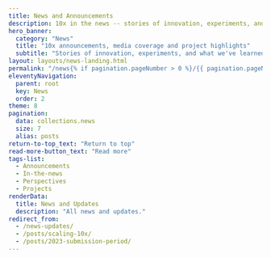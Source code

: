 ```yaml
---
title: News and Announcements
description: 10x in the news -- stories of innovation, experiments, and what we've learned as we work toward delivering good-for-people digital solutions. 
hero_banner:
  category: "News"
  title: "10x announcements, media coverage and project highlights"
  subtitle: "Stories of innovation, experiments, and what we've learned as we work toward delivering good-for-people digital solutions"
layout: layouts/news-landing.html
permalink: "/news{% if pagination.pageNumber > 0 %}/{{ pagination.pageNumber }}{% endif %}/index.html"
eleventyNavigation:
  parent: root
  key: News
  order: 2
theme: 8
pagination:
  data: collections.news
  size: 7
  alias: posts
return-to-top_text: "Return to top"
read-more-button_text: "Read more"
tags-list:
  - Announcements
  - In-the-news
  - Perspectives
  - Projects
renderData:
  title: News and Updates
  description: "All news and updates."
redirect_from: 
  - /news-updates/
  - /posts/scaling-10x/
  - /posts/2023-submission-period/
---
```

